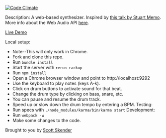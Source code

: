 [![Code Climate](https://codeclimate.com/github/vandosant/web-synthesizer/badges/gpa.svg)](https://codeclimate.com/github/vandosant/web-synthesizer)  

Description:
A web-based synthesizer. Inspired by [this talk by Stuart Memo](https://www.youtube.com/watch?v=PN8Eg1K9xjE#t=15).  
More info about the Web Audio API [here](http://webaudio.github.io/web-audio-api/).  

[Live Demo](http://scribble.scottskender.com)  

Local setup:
- Note--This will only work in Chrome.
- Fork and clone this repo.
- Run `bundle install`
- Start the server with `rerun rackup`
- Run `npm install`
- Open a Chrome browser window and point to http://localhost:9292
- Use the keyboard to play notes (keys A-k).
- Click on drum buttons to activate sound for that beat.
- Change the drum type by clicking on bass, snare, etc.
- You can pause and resume the drum track.
- Speed up or slow down the drum tempo by entering a BPM.
Testing:  
- Run specs with `./node_modules/karma/bin/karma start`
Development:
- Run `webpack -w`
- Make some changes to the code.

Brought to you by [Scott Skender](http://www.scottskender.com)
